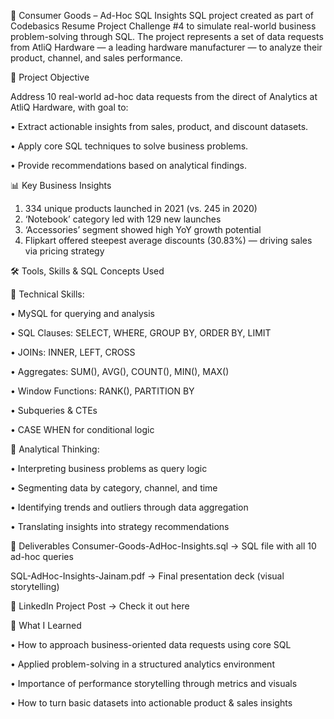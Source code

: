 🧠 Consumer Goods – Ad-Hoc SQL Insights
SQL project created as part of Codebasics Resume Project Challenge #4 to simulate real-world business problem-solving through SQL. The project represents a set of data requests from AtliQ Hardware — a leading hardware manufacturer — to analyze their product, channel, and sales performance.

🎯 Project Objective

Address 10 real-world ad-hoc data requests from the direct of Analytics at AtliQ Hardware, with goal to:

•	Extract actionable insights from sales, product, and discount datasets.

•	Apply core SQL techniques to solve business problems.

•	Provide recommendations based on analytical findings.



📊 Key Business Insights
1.	334 unique products launched in 2021 (vs. 245 in 2020)
2.	‘Notebook’ category led with 129 new launches
3.	‘Accessories’ segment showed high YoY growth potential
4.	Flipkart offered steepest average discounts (30.83%) — driving sales via pricing strategy

   

🛠️ Tools, Skills & SQL Concepts Used

📌 Technical Skills:

•	MySQL for querying and analysis

•	SQL Clauses: SELECT, WHERE, GROUP BY, ORDER BY, LIMIT

•	JOINs: INNER, LEFT, CROSS

•	Aggregates: SUM(), AVG(), COUNT(), MIN(), MAX()

•	Window Functions: RANK(), PARTITION BY

•	Subqueries & CTEs

•	CASE WHEN for conditional logic



📌 Analytical Thinking:

•	Interpreting business problems as query logic

•	Segmenting data by category, channel, and time

•	Identifying trends and outliers through data aggregation

•	Translating insights into strategy recommendations



📄 Deliverables
Consumer-Goods-AdHoc-Insights.sql → SQL file with all 10 ad-hoc queries

SQL-AdHoc-Insights-Jainam.pdf → Final presentation deck (visual storytelling)

💬 LinkedIn Project Post → Check it out here



🚀 What I Learned

•	How to approach business-oriented data requests using core SQL

•	Applied problem-solving in a structured analytics environment

•	Importance of performance storytelling through metrics and visuals

•	How to turn basic datasets into actionable product & sales insights

